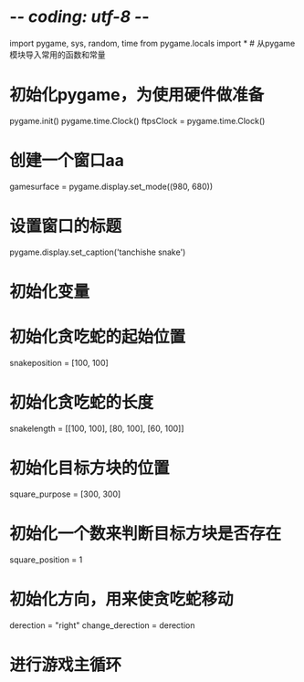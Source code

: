 # -*- coding: utf-8 -*-
import pygame, sys, random, time
from pygame.locals import *  # 从pygame模块导入常用的函数和常量

# 初始化pygame，为使用硬件做准备
pygame.init()
pygame.time.Clock()
ftpsClock = pygame.time.Clock()
# 创建一个窗口aa
gamesurface = pygame.display.set_mode((980, 680))

# 设置窗口的标题
pygame.display.set_caption('tanchishe snake')
# 初始化变量
# 初始化贪吃蛇的起始位置
snakeposition = [100, 100]
# 初始化贪吃蛇的长度
snakelength = [[100, 100], [80, 100], [60, 100]]
# 初始化目标方块的位置
square_purpose = [300, 300]
# 初始化一个数来判断目标方块是否存在
square_position = 1
# 初始化方向，用来使贪吃蛇移动
derection = "right"
change_derection = derection
# 进行游戏主循环





